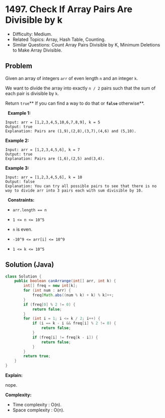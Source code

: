 # 1497. Check If Array Pairs Are Divisible by k

- Difficulty: Medium.
- Related Topics: Array, Hash Table, Counting.
- Similar Questions: Count Array Pairs Divisible by K, Minimum Deletions to Make Array Divisible.

## Problem

Given an array of integers ```arr``` of even length ```n``` and an integer ```k```.

We want to divide the array into exactly ```n / 2``` pairs such that the sum of each pair is divisible by ```k```.

Return ```true```** If you can find a way to do that or **```false```** otherwise**.

 
**Example 1:**

```
Input: arr = [1,2,3,4,5,10,6,7,8,9], k = 5
Output: true
Explanation: Pairs are (1,9),(2,8),(3,7),(4,6) and (5,10).
```

**Example 2:**

```
Input: arr = [1,2,3,4,5,6], k = 7
Output: true
Explanation: Pairs are (1,6),(2,5) and(3,4).
```

**Example 3:**

```
Input: arr = [1,2,3,4,5,6], k = 10
Output: false
Explanation: You can try all possible pairs to see that there is no way to divide arr into 3 pairs each with sum divisible by 10.
```

 
**Constraints:**


	
- ```arr.length == n```
	
- ```1 <= n <= 10^5```
	
- ```n``` is even.
	
- ```-10^9 <= arr[i] <= 10^9```
	
- ```1 <= k <= 10^5```



## Solution (Java)

```java
class Solution {
    public boolean canArrange(int[] arr, int k) {
        int[] freq = new int[k];
        for (int num : arr) {
            freq[Math.abs((num % k) + k) % k]++;
        }
        if (freq[0] % 2 != 0) {
            return false;
        }
        for (int i = 1; i <= k / 2; i++) {
            if (i == k - i && freq[i] % 2 != 0) {
                return false;
            }
            if (freq[i] != freq[k - i]) {
                return false;
            }
        }
        return true;
    }
}
```

**Explain:**

nope.

**Complexity:**

* Time complexity : O(n).
* Space complexity : O(n).
